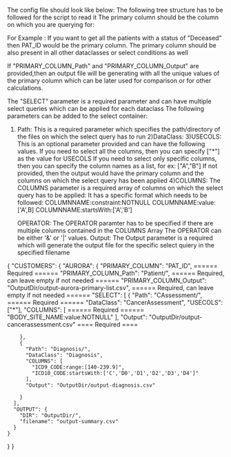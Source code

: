 The config file should look like below:
The following tree structure has to be followed for the script to read it
The primary column should be the column on which you are querying for:

For Example : If you want to get all the patients with a status of "Deceased" then PAT_ID would be the primary column. The primary column should be also present in all other dataclasses or select conditions as well

If "PRIMARY_COLUMN_Path" and "PRIMARY_COLUMN_Output" are provided,then an output file will be generating with all the unique values of the primary column which can be later used for comparison or for other calculations.

The "SELECT" parameter is a required parameter and can have multiple select queries which can be applied for each dataclass
The following parameters can be added to the select container:

1) Path:
	This is a required parameter which specifies the path/directory of the files on which the select query has to run
2)DataClass:
3)USECOLS:
	This is an optional parameter provided and can have the following values.
	If you need to select all the columns, then you can specify ["*"] as the value for USECOLS
	If you need to select only specific columns, then you can specify the column names as a list, for ex: ["A","B"]
	If not provided, then the output would have the primary column and the columns on which the select query has been applied
4)COLUMNS:
	The COLUMNS parameter is a required array of columns on which the select query has to be applied:
	It has a specific format which needs to be followed:
	COLUMNNAME:constraint:NOTNULL
	COLUMNNAME:value:['A',B]
	COLUMNNAME:startsWith:['A','B']

	OPERATOR:
		The OPERATOR paramter has to be specified if there are multiple columns contained in the COLUMNS Array
		The OPERATOR can be either '&' or '|' values.
	Output:
		The Output parameter is a required which will generate the output file for the specific select quiery in the specified filename



{
  "CUSTOMERS": {
    "AURORA": {
      "PRIMARY_COLUMN": "PAT_ID",  ====== Required ======
      "PRIMARY_COLUMN_Path": "Patient/", ====== Required, can leave empty if not needed ======
      "PRIMARY_COLUMN_Output": "OutputDir/output-aurora-primary-list.csv", ====== Required, can leave empty if not needed ======
      "SELECT": [
        {
          "Path": "CAssessment/", ====== Required ======
          "DataClass": "CancerAssessment",
          "USECOLS":["*"],
          "COLUMNS": [		====== Required ======
            "BODY_SITE_NAME:value:NOTNULL"
          ],
          "Output": "OutputDir/output-cancerassessment.csv" ==== Required ====

        },
        {
          "Path": "Diagnosis/",
          "DataClass": "Diagnosis",
          "COLUMNS": [
            "ICD9_CODE:range:[140-239.9]",
            "ICD10_CODE:startsWith:['C','D0','D1','D2','D3','D4']"
          ],
          "Output": "OutputDir/output-diagnosis.csv"

        }
      ],
      "OUTPUT": {
        "DIR": "OutputDir/",
        "filename": "output-summary.csv"
      }
    }
  }
}
